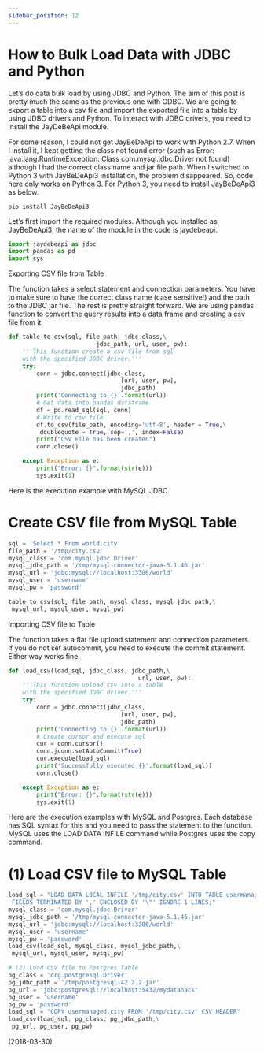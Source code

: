 ```yaml
---
sidebar_position: 12
---
```


# How to Bulk Load Data with JDBC and Python

Let’s do data bulk load by using JDBC and Python. The aim of this post is pretty much the same as the previous one with ODBC. We are going to export a table into a csv file and import the exported file into a table by using JDBC drivers and Python. To interact with JDBC drivers, you need to install the JayDeBeApi module.

For some reason, I could not get JayBeDeApi to work with Python 2.7. When I install it, I kept getting the class not found error (such as Error: java.lang.RuntimeException: Class com.mysql.jdbc.Driver not found) although I had the correct class name and jar file path. When I switched to Python 3 with JayBeDeApi3 installation, the problem disappeared. So, code here only works on Python 3. For Python 3, you need to install JayBeDeApi3 as below.

`pip install JayBeDeApi3`

Let’s first import the required modules. Although you installed as JayBeDeApi3, the name of the module in the code is jaydebeapi.

```python
import jaydebeapi as jdbc
import pandas as pd
import sys
```

Exporting CSV file from Table

The function takes a select statement and connection parameters. You have to make sure to have the correct class name (case sensitive!) and the path to the JDBC jar file. The rest is pretty straight forward. We are using pandas function to convert the query results into a data frame and creating a csv file from it.

```python
def table_to_csv(sql, file_path, jdbc_class,\
                         jdbc_path, url, user, pw):
    '''This function create a csv file from sql
    with the specified JDBC driver.'''
    try:
        conn = jdbc.connect(jdbc_class,
                                [url, user, pw],
                                jdbc_path)
        print('Connecting to {}'.format(url))
        # Get data into pandas dataframe
        df = pd.read_sql(sql, conn)
        # Write to csv file
        df.to_csv(file_path, encoding='utf-8', header = True,\
         doublequote = True, sep=',', index=False)
        print("CSV File has been created")
        conn.close()

    except Exception as e:
        print("Error: {}".format(str(e)))
        sys.exit(1)
```

Here is the execution example with MySQL JDBC.

# Create CSV file from MySQL Table

```python
sql = 'Select * From world.city'
file_path = '/tmp/city.csv'
mysql_class = 'com.mysql.jdbc.Driver'
mysql_jdbc_path = '/tmp/mysql-connector-java-5.1.46.jar'
mysql_url = 'jdbc:mysql://localhost:3306/world'
mysql_user = 'username'
mysql_pw = 'password'

table_to_csv(sql, file_path, mysql_class, mysql_jdbc_path,\
 mysql_url, mysql_user, mysql_pw)
```

Importing CSV file to Table

The function takes a flat file upload statement and connection parameters. If you do not set autocommit, you need to execute the commit statement. Either way works fine.

```python
def load_csv(load_sql, jdbc_class, jdbc_path,\
                                     url, user, pw):
    '''This function upload csv into a table
    with the specified JDBC driver.'''
    try:
        conn = jdbc.connect(jdbc_class,
                                [url, user, pw],
                                jdbc_path)
        print('Connecting to {}'.format(url))
        # Create cursor and execute sql
        cur = conn.cursor()
        conn.jconn.setAutoCommit(True)
        cur.execute(load_sql)
        print('Successfully executed {}'.format(load_sql))
        conn.close()

    except Exception as e:
        print("Error: {}".format(str(e)))
        sys.exit(1)
```

Here are the execution examples with MySQL and Postgres. Each database has SQL syntax for this and you need to pass the statement to the function. MySQL uses the LOAD DATA INFILE command while Postgres uses the copy command.

# (1) Load CSV file to MySQL Table

```python
load_sql = "LOAD DATA LOCAL INFILE '/tmp/city.csv' INTO TABLE usermanaged.city\
 FIELDS TERMINATED BY ',' ENCLOSED BY '\"' IGNORE 1 LINES;"
mysql_class = 'com.mysql.jdbc.Driver'
mysql_jdbc_path = '/tmp/mysql-connector-java-5.1.46.jar'
mysql_url = 'jdbc:mysql://localhost:3306/world'
mysql_user = 'username'
mysql_pw = 'password'
load_csv(load_sql, mysql_class, mysql_jdbc_path,\
 mysql_url, mysql_user, mysql_pw)

# (2) Load CSV file to Postgres Table
pg_class = 'org.postgresql.Driver'
pg_jdbc_path = '/tmp/postgresql-42.2.2.jar'
pg_url = 'jdbc:postgresql://localhost:5432/mydatahack'
pg_user = 'username'
pg_pw = 'password'
load_sql = "COPY usermanaged.city FROM '/tmp/city.csv' CSV HEADER"
load_csv(load_sql, pg_class, pg_jdbc_path,\
 pg_url, pg_user, pg_pw)
```

(2018-03-30)
